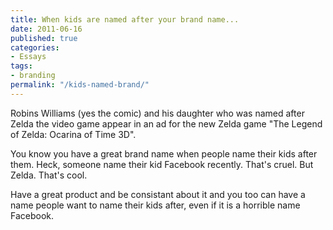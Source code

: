 ```yaml
---
title: When kids are named after your brand name...
date: 2011-06-16
published: true
categories:
- Essays
tags:
- branding
permalink: "/kids-named-brand/"
---
```

Robins Williams (yes the comic) and his daughter who was named after Zelda the video game appear in an ad for the new Zelda game "The Legend of Zelda: Ocarina of Time 3D".

You know you have a great brand name when people name their kids after them. Heck, someone name their kid Facebook recently. That's cruel. But Zelda. That's cool.

Have a great product and be consistant about it and you too can have a name people want to name their kids after, even if it is a horrible name Facebook.
